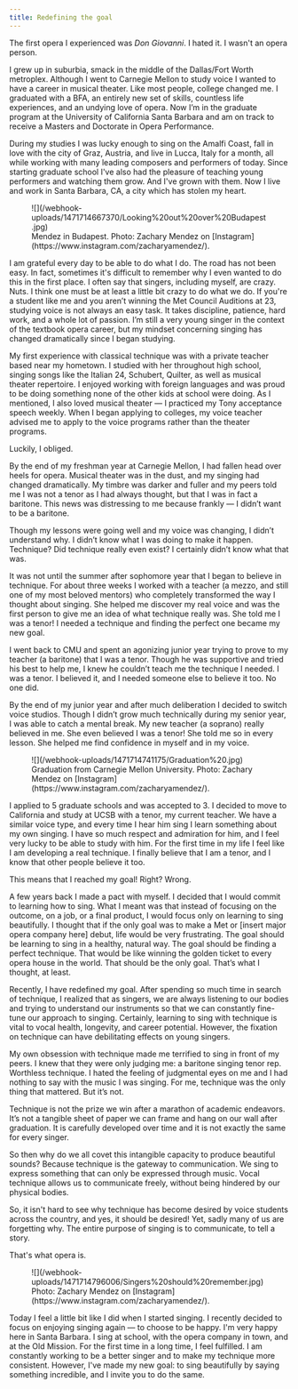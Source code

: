 ```yaml
---
title: Redefining the goal
---
```


The first opera I experienced was *Don Giovanni*. I hated it. I wasn't an opera person.

I grew up in suburbia, smack in the middle of the Dallas/Fort Worth metroplex. Although I went to Carnegie Mellon to study voice I wanted to have a career in musical theater. Like most people, college changed me. I graduated with a BFA, an entirely new set of skills, countless life experiences, and an undying love of opera. Now I’m in the graduate program at the University of California Santa Barbara and am on track to receive a Masters and Doctorate in Opera Performance. 

During my studies I was lucky enough to sing on the Amalfi Coast, fall in love with the city of Graz, Austria, and live in Lucca, Italy for a month, all while working with many leading composers and performers of today. Since starting graduate school I've also had the pleasure of teaching young performers and watching them grow. And I've grown with them. Now I live and work in Santa Barbara, CA, a city which has stolen my heart. 

<figure data-type="image">
![](/webhook-uploads/1471714667370/Looking%20out%20over%20Budapest.jpg)
<figcaption>Mendez in Budapest. Photo: Zachary Mendez on [Instagram](https://www.instagram.com/zacharyamendez/).</figcaption>
</figure>

I am grateful every day to be able to do what I do. The road has not been easy. In fact, sometimes it's difficult to remember why I even wanted to do this in the first place. I often say that singers, including myself, are crazy. Nuts. I think one must be at least a little bit crazy to do what we do. If you're a student like me and you aren’t winning the Met Council Auditions at 23, studying voice is not always an easy task. It takes discipline, patience, hard work, and a whole lot of passion. I’m still a very young singer in the context of the textbook opera career, but my mindset concerning singing has changed dramatically since I began studying. 

My first experience with classical technique was with a private teacher based near my hometown. I studied with her throughout high school, singing songs like the Italian 24, Schubert, Quilter, as well as musical theater repertoire. I enjoyed working with foreign languages and was proud to be doing something none of the other kids at school were doing. As I mentioned, I also loved musical theater — I practiced my Tony acceptance speech weekly. When I began applying to colleges, my voice teacher advised me to apply to the voice programs rather than the theater programs. 

Luckily, I obliged. 

By the end of my freshman year at Carnegie Mellon, I had fallen head over heels for opera. Musical theater was in the dust, and my singing had changed dramatically. My timbre was darker and fuller and my peers told me I was not a tenor as I had always thought, but that I was in fact a baritone. This news was distressing to me because frankly — I didn’t want to be a baritone. 

Though my lessons were going well and my voice was changing, I didn’t understand why. I didn’t know what I was doing to make it happen. Technique? Did technique really even exist? I certainly didn’t know what that was. 

It was not until the summer after sophomore year that I began to believe in technique. For about three weeks I worked with a teacher (a mezzo, and still one of my most beloved mentors) who completely transformed the way I thought about singing. She helped me discover my real voice and was the first person to give me an idea of what technique really was. She told me I was a tenor! I needed a technique and finding the perfect one became my new goal. 

I went back to CMU and spent an agonizing junior year trying to prove to my teacher (a baritone) that I was a tenor. Though he was supportive and tried his best to help me, I knew he couldn’t teach me the technique I needed. I was a tenor. I believed it, and I needed someone else to believe it too. No one did. 

By the end of my junior year and after much deliberation I decided to switch voice studios. Though I didn’t grow much technically during my senior year, I was able to catch a mental break. My new teacher (a soprano) really believed in me. She even believed I was a tenor! She told me so in every lesson. She helped me find confidence in myself and in my voice. 

<figure data-type="image">
![](/webhook-uploads/1471714741175/Graduation%20.jpg)
<figcaption>Graduation from Carnegie Mellon University. Photo: Zachary Mendez on [Instagram](https://www.instagram.com/zacharyamendez/).</figcaption>
</figure>

I applied to 5 graduate schools and was accepted to 3. I decided to move to California and study at UCSB with a tenor, my current teacher. We have a similar voice type, and every time I hear him sing I learn something about my own singing. I have so much respect and admiration for him, and I feel very lucky to be able to study with him. For the first time in my life I feel like I am developing a real technique. I finally believe that I am a tenor, and I know that other people believe it too. 

This means that I reached my goal! Right? Wrong. 

A few years back I made a pact with myself. I decided that I would commit to learning how to sing. What I meant was that instead of focusing on the outcome, on a job, or a final product, I would focus only on learning to sing beautifully. I thought that if the only goal was to make a Met or [insert major opera company here] debut, life would be very frustrating. The goal should be learning to sing in a healthy, natural way. The goal should be finding a perfect technique. That would be like winning the golden ticket to every opera house in the world. That should be the only goal. That’s what I thought, at least. 

Recently, I have redefined my goal. After spending so much time in search of technique, I realized that as singers, we are always listening to our bodies and trying to understand our instruments so that we can constantly fine-tune our approach to singing. Certainly, learning to sing with technique is vital to vocal health, longevity, and career potential. However, the fixation on technique can have debilitating effects on young singers. 

My own obsession with technique made me terrified to sing in front of my peers. I knew that they were only judging me: a baritone singing tenor rep. Worthless technique. I hated the feeling of judgmental eyes on me and I had nothing to say with the music I was singing. For me, technique was the only thing that mattered. But it’s not.

Technique is not the prize we win after a marathon of academic endeavors. It’s not a tangible sheet of paper we can frame and hang on our wall after graduation. It is carefully developed over time and it is not exactly the same for every singer. 

So then why do we all covet this intangible capacity to produce beautiful sounds? Because technique is the gateway to communication. We sing to express something that can only be expressed through music. Vocal technique allows us to communicate freely, without being hindered by our physical bodies. 

So, it isn't hard to see why technique has become desired by voice students across the country, and yes, it should be desired! Yet, sadly many of us are forgetting why. The entire purpose of singing is to communicate, to tell a story. 

That's what opera is. 

<figure data-type="image">
![](/webhook-uploads/1471714796006/Singers%20should%20remember.jpg)
<figcaption>Photo: Zachary Mendez on [Instagram](https://www.instagram.com/zacharyamendez/).</figcaption>
</figure>

Today I feel a little bit like I did when I started singing. I recently decided to focus on enjoying singing again — to choose to be happy. I'm very happy here in Santa Barbara. I sing at school, with the opera company in town, and at the Old Mission. For the first time in a long time, I feel fulfilled. I am constantly working to be a better singer and to make my technique more consistent. However, I've made my new goal: to sing beautifully by saying something incredible, and I invite you to do the same.
